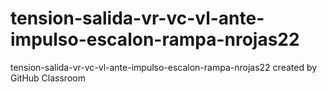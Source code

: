 # tension-salida-vr-vc-vl-ante-impulso-escalon-rampa-nrojas22
tension-salida-vr-vc-vl-ante-impulso-escalon-rampa-nrojas22 created by GitHub Classroom
